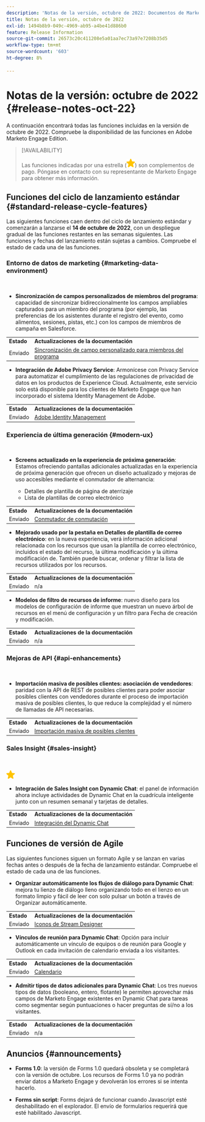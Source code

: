 ```yaml
---
description: 'Notas de la versión, octubre de 2022: Documentos de Marketo: documentación del producto'
title: Notas de la versión, octubre de 2022
exl-id: 1494b8b9-049c-4969-ab95-a4be41d886b0
feature: Release Information
source-git-commit: 26573c20c411208e5a01aa7ec73a97e7208b35d5
workflow-type: tm+mt
source-wordcount: '603'
ht-degree: 8%

---
```


# Notas de la versión: octubre de 2022 {#release-notes-oct-22}

A continuación encontrará todas las funciones incluidas en la versión de octubre de 2022. Compruebe la disponibilidad de las funciones en Adobe Marketo Engage Edition.

>[!AVAILABILITY]
>
>Las funciones indicadas por una estrella (![star](assets/yellow-star.png)) son complementos de pago. Póngase en contacto con su representante de Marketo Engage para obtener más información.

## Funciones del ciclo de lanzamiento estándar {#standard-release-cycle-features}

Las siguientes funciones caen dentro del ciclo de lanzamiento estándar y comenzarán a lanzarse el **14 de octubre de 2022**, con un despliegue gradual de las funciones restantes en las semanas siguientes. Las funciones y fechas del lanzamiento están sujetas a cambios. Compruebe el estado de cada una de las funciones.

### Entorno de datos de marketing {#marketing-data-environment}

</br>

* **Sincronización de campos personalizados de miembros del programa**: capacidad de sincronizar bidireccionalmente los campos ampliables capturados para un miembro del programa (por ejemplo, las preferencias de los asistentes durante el registro del evento, como alimentos, sesiones, pistas, etc.) con los campos de miembros de campaña en Salesforce.

<table>
  <tr>
   <td><b>Estado</b></td>
   <td><b>Actualizaciones de la documentación</b></td>
  </tr>
  <tr>
   <td>Enviado</td>
   <td><a href="/help/marketo/product-docs/core-marketo-concepts/programs/working-with-programs/program-member-custom-field-sync.md">Sincronización de campo personalizado para miembros del programa</a></td>
  </tr>
  </tbody>
</table>

* **Integración de Adobe Privacy Service**: Armonícese con Privacy Service para automatizar el cumplimiento de las regulaciones de privacidad de datos en los productos de Experience Cloud. Actualmente, este servicio solo está disponible para los clientes de Marketo Engage que han incorporado el sistema Identity Management de Adobe.

<table>
  <tr>
   <td><b>Estado</b></td>
   <td><b>Actualizaciones de la documentación</b></td>
  </tr>
  <tr>
   <td>Enviado</td>
   <td><a href="/help/marketo/product-docs/administration/marketo-with-adobe-identity/adobe-identity-management-overview.md">Adobe Identity Management</a></td>
  </tr>
  </tbody>
</table>

### Experiencia de última generación {#modern-ux}

</br>

* **Screens actualizado en la experiencia de próxima generación**: Estamos ofreciendo pantallas adicionales actualizadas en la experiencia de próxima generación que ofrecen un diseño actualizado y mejoras de uso accesibles mediante el conmutador de alternancia:

   * Detalles de plantilla de página de aterrizaje
   * Lista de plantillas de correo electrónico

<table>
  <tr>
   <td><b>Estado</b></td>
   <td><b>Actualizaciones de la documentación</b></td>
  </tr>
  <tr>
   <td>Enviado</td>
   <td><a href="/help/marketo/product-docs/marketo-engage-modern-ux/toggle-switch.md">Conmutador de conmutación</a></td>
  </tr>
  </tbody>
</table>

* **Mejorado usado por la pestaña en Detalles de plantilla de correo electrónico**: en la nueva experiencia, verá información adicional relacionada con los recursos que usan la plantilla de correo electrónico, incluidos el estado del recurso, la última modificación y la última modificación de. También puede buscar, ordenar y filtrar la lista de recursos utilizados por los recursos.

<table>
  <tr>
   <td><b>Estado</b></td>
   <td><b>Actualizaciones de la documentación</b></td>
  </tr>
  <tr>
   <td>Enviado</td>
   <td>n/a</td>
  </tr>
  </tbody>
</table>

* **Modelos de filtro de recursos de informe**: nuevo diseño para los modelos de configuración de informe que muestran un nuevo árbol de recursos en el menú de configuración y un filtro para Fecha de creación y modificación.

<table>
  <tr>
   <td><b>Estado</b></td>
   <td><b>Actualizaciones de la documentación</b></td>
  </tr>
  <tr>
   <td>Enviado</td>
   <td>n/a</td>
  </tr>
  </tbody>
</table>

### Mejoras de API {#api-enhancements}

</br>

* **Importación masiva de posibles clientes: asociación de vendedores**: paridad con la API de REST de posibles clientes para poder asociar posibles clientes con vendedores durante el proceso de importación masiva de posibles clientes, lo que reduce la complejidad y el número de llamadas de API necesarias.

<table>
  <tr>
   <td><b>Estado</b></td>
   <td><b>Actualizaciones de la documentación</b></td>
  </tr>
  <tr>
   <td>Enviado</td>
   <td><a href="https://developer.adobe.com/marketo-apis/api/mapi/#tag/Bulk-Import-Leads">Importación masiva de posibles clientes</a></td>
  </tr>
  </tbody>
</table>

### Sales Insight {#sales-insight}

</br>

![(estrella)](assets/yellow-star.png)

* **Integración de Sales Insight con Dynamic Chat**: el panel de información ahora incluye actividades de Dynamic Chat en la cuadrícula inteligente junto con un resumen semanal y tarjetas de detalles.

<table>
  <tr>
   <td><b>Estado</b></td>
   <td><b>Actualizaciones de la documentación</b></td>
  </tr>
  <tr>
   <td>Enviado</td>
   <td><a href="/help/marketo/product-docs/marketo-sales-insight/msi-for-salesforce/features/dynamic-chat-integration.md">Integración del Dynamic Chat</a></td>
  </tr>
  </tbody>
</table>

## Funciones de versión de Agile

Las siguientes funciones siguen un formato Agile y se lanzan en varias fechas antes o después de la fecha de lanzamiento estándar. Compruebe el estado de cada una de las funciones.

* **Organizar automáticamente los flujos de diálogo para Dynamic Chat**: mejora tu lienzo de diálogo lleno organizando todo en el lienzo en un formato limpio y fácil de leer con solo pulsar un botón a través de Organizar automáticamente.

<table>
  <tr>
   <td><b>Estado</b></td>
   <td><b>Actualizaciones de la documentación</b></td>
  </tr>
  <tr>
   <td>Enviado</td>
   <td><a href="/help/marketo/product-docs/demand-generation/dynamic-chat/automated-chat/stream-designer.md#stream-designer-icons">Iconos de Stream Designer</a></td>
  </tr>
  </tbody>
</table>

* **Vínculos de reunión para Dynamic Chat**: Opción para incluir automáticamente un vínculo de equipos o de reunión para Google y Outlook en cada invitación de calendario enviada a los visitantes.

<table>
  <tr>
   <td><b>Estado</b></td>
   <td><b>Actualizaciones de la documentación</b></td>
  </tr>
  <tr>
   <td>Enviado</td>
   <td><a href="/help/marketo/product-docs/demand-generation/dynamic-chat/setup-and-configuration/agent-settings.md">Calendario</a></td>
  </tr>
  </tbody>
</table>

* **Admitir tipos de datos adicionales para Dynamic Chat**: Los tres nuevos tipos de datos (booleano, entero, flotante) le permiten aprovechar más campos de Marketo Engage existentes en Dynamic Chat para tareas como segmentar según puntuaciones o hacer preguntas de sí/no a los visitantes.

<table>
  <tr>
   <td><b>Estado</b></td>
   <td><b>Actualizaciones de la documentación</b></td>
  </tr>
  <tr>
   <td>Enviado</td>
   <td>n/a</td>
  </tr>
  </tbody>
</table>

## Anuncios {#announcements}

* **Forms 1.0**: la versión de Forms 1.0 quedará obsoleta y se completará con la versión de octubre. Los recursos de Forms 1.0 ya no podrán enviar datos a Marketo Engage y devolverán los errores si se intenta hacerlo.

* **Forms sin script**: Forms dejará de funcionar cuando Javascript esté deshabilitado en el explorador. El envío de formularios requerirá que esté habilitado Javascript.
